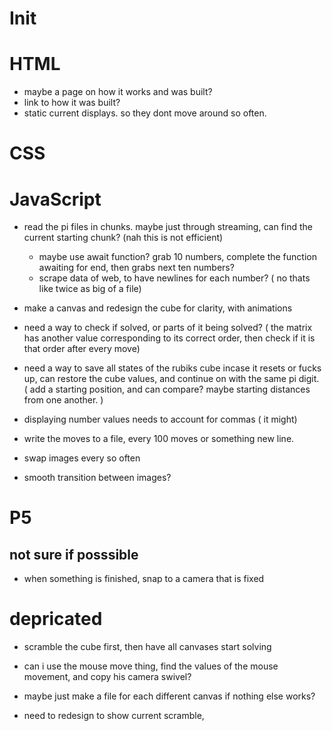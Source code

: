 # Init


# HTML
- maybe a page on how it works and was built?
- link to how it was built?
- static current displays. so they dont move around so often.


# CSS


# JavaScript
- read the pi files in chunks. maybe just through streaming, can find the current starting chunk? (nah this is not efficient) 
    - maybe use await function? grab 10 numbers, complete the function awaiting for end, then grabs next ten numbers?
    - scrape data of web, to have newlines for each number? ( no thats like twice as big of a file)
- make a canvas and redesign the cube for clarity, with animations
- need a way to check if solved, or parts of it being solved? 
( the matrix has another value corresponding to its correct order, then check if it is that order after every move)
- need a way to save all states of the rubiks cube incase it resets or fucks up, can restore the cube values, and continue on with the same pi digit. 
( add a starting position, and can compare? maybe starting distances from one another. )

- displaying number values needs to account for commas ( it might)

- write the moves to a file, every 100 moves or something new line.

+ swap images every so often
- smooth transition between images?

# P5 

## not sure if posssible
- when something is finished, snap to a camera that is fixed






# depricated
- scramble the cube first, then have all canvases start solving 

- can i use the mouse move thing, find the values of the mouse movement, and copy his camera swivel?

- maybe just make a file for each different canvas if nothing else works?
- need to redesign to show current scramble, 